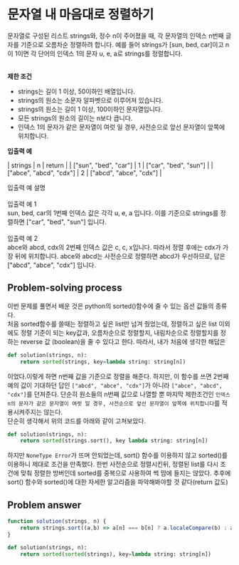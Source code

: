 # 문자열 내 마음대로 정렬하기

문자열로 구성된 리스트 strings와, 정수 n이 주어졌을 때, 각 문자열의 인덱스 n번째 글자를 기준으로 오름차순 정렬하려 합니다. 예를 들어 strings가 [sun, bed, car]이고 n이 1이면 각 단어의 인덱스 1의 문자 u, e, a로 strings를 정렬합니다.<br/>
<br/>

**제한 조건**

- strings는 길이 1 이상, 50이하인 배열입니다.
- strings의 원소는 소문자 알파벳으로 이루어져 있습니다.
- strings의 원소는 길이 1 이상, 100이하인 문자열입니다.
- 모든 strings의 원소의 길이는 n보다 큽니다.
- 인덱스 1의 문자가 같은 문자열이 여럿 일 경우, 사전순으로 앞선 문자열이 앞쪽에 위치합니다.

**입출력 예**

| strings | n | return |
| ["sun", "bed", "car"] | 1 | ["car", "bed", "sun"] |
| ["abce", "abcd", "cdx"] | 2 | ["abcd", "abce", "cdx"] |

입출력 예 설명<br/>
<br/>
입출력 예 1<br/>
sun, bed, car의 1번째 인덱스 값은 각각 u, e, a 입니다. 이를 기준으로 strings를 정렬하면 ["car", "bed", "sun"] 입니다.<br/>
<br/>
입출력 예 2<br/>
abce와 abcd, cdx의 2번째 인덱스 값은 c, c, x입니다. 따라서 정렬 후에는 cdx가 가장 뒤에 위치합니다. abce와 abcd는 사전순으로 정렬하면 abcd가 우선하므로, 답은 ["abcd", "abce", "cdx"] 입니다.<br/>

## Problem-solving process

이번 문제를 풀면서 배운 것은 python의 sorted()함수에 줄 수 있는 옵션 값들의 종류다.<br/>
처음 sorted함수를 쓸때는 정렬하고 싶은 list만 넘겨 줬었는데, 정렬하고 싶은 list 이외에도 정렬 기준이 되는 key값과, 오름차순으로 정렬할지, 내림차순으로 정렬할지를 정하는 reverse 값 (boolean)을 줄 수 있다고 한다. 따라서, 내가 처음에 생각한 해답은

```python
def solution(strings, n):
    return sorted(strings, key=lambda string: string[n])
```

이었다.이렇게 하면 n번째 값을 기준으로 정렬을 해준다. 하지만, 이 함수를 쓰면 2번째 예의 값이 기대하던 답인 `["abcd", "abce", "cdx"]`가 아니라 `["abce", "abcd", "cdx"]`를 던져준다. 단순히 원소들의 n번째 값으로 나열할 뿐 마지막 제한조건인 `인덱스 n의 문자가 같은 문자열이 여럿 일 경우, 사전순으로 앞선 문자열이 앞쪽에 위치합니다`를 적용시켜주지는 않는다.<br/>
단순히 생각해서 위의 코드를 아래와 같이 고쳐보았다.

```python
def solution(strings, n):
    return sorted(strings.sort(), key lambda string: string[n])
```

하지만 `NoneType Error`가 뜨며 안되었는데, sort() 함수를 이용하지 않고 sorted()를 이용하니 제대로 조건을 만족했다. 한번 사전순으로 정렬시킨뒤, 정렬된 list를 다시 조건에 맞춰 정렬한 방버인데 sorted를 중복으로 사용하여 썩 맘에 들지는 않았다. 추후에 sort() 함수와 sorted()에 대한 자세한 알고리즘을 파악해봐야할 것 같다(return 값도)

## Problem answer

```javascript
function solution(strings, n) {
    return strings.sort((a,b) => a[n] === b[n] ? a.localeCompare(b) : a[n].localeCompare(b[n]));
}
```

```python
def solution(strings, n):
    return sorted(sorted(strings), key=lambda string: string[n])
```
